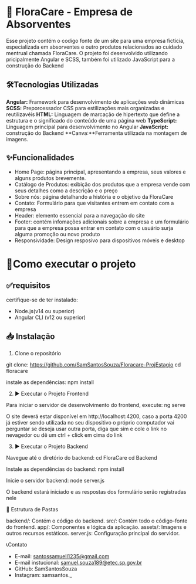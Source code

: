 # 🌸 FloraCare - Empresa de Absorventes

Esse projeto contém o codigo fonte de um site para uma empresa fictícia, especializada em absorventes e outro produtos relacionados ao cuidado mentrual chamada FloraCare. O projeto foi desenvolvido utilizando pricipalmente Angular e SCSS, também foi utilizado JavaScript para a construção do Backend

## 🛠️Tecnologias Utilizadas

**Angular:** Framework para desenvolvimento de aplicações web dinâmicas
**SCSS:** Preporcessador CSS para estilizações mais organizadas e reutilizavéis
**HTML:** Linguagem de marcação de hipertexto que define a estrutura e o significado do conteúdo de uma página web
**TypeScript:** Linguagem principal para desenvolvimento no Angular
**JavaScript:** construção do Backend
**Canva:**Ferramenta utilizada na montagem de imagens.

## ✨Funcionalidades
- Home Page: página principal, apresentando a empresa, seus valores e alguns produtos brevemente.
- Catálogo de Produtos: exibição dos produtos que a empresa vende com seus detalhes como a descrição e o preço
- Sobre nós: página detalhando a história e o objetivo da FloraCare
- Contato: Formulário para que visitantes entrem em contato com a empresa
- Header: elemento essencial para a navegação do site
- Footer: contém infomações adicionais sobre a empresa e um formulário para que a empresa possa entrar em contato com o usuário surja alguma promoção ou novo produto 
- Responsividade: Design resposivo para dispositivos móveis e desktop

# 🚀Como executar o projeto

## ✅requisitos
certifique-se de ter instalado:
- Node.js(v14 ou superior)
- Angular CLI (v12 ou superior)

## 📥 Instalação
1. Clone o repositório

git clone: 
https://github.com/SamSantosSouza/Floracare-ProjEstagio
cd floracare

instale as dependências:
npm install

2. ▶️ Executar o Projeto Frontend

Para iniciar o servidor de desenvolvimento do frontend, execute:
ng serve

O site deverá estar disponível em http://localhost:4200, caso a porta 4200 já estiver sendo utilizada no seu dispositivo o próprio computador vai perguntar se deseja usar outra porta, diga que sim e cole o link no nevagedor ou dê um ctrl + click em cima do link

3. ▶️ Executar o Projeto Backend

Navegue até o diretório do backend:
cd FloraCare
cd Backend

Instale as dependências do backend:
npm install

Inicie o servidor backend:
node server.js

O backend estará iniciado e as respostas dos formulário serão registradas nele

📂 Estrutura de Pastas

backend/: Contém o código do backend.
src/: Contém todo o código-fonte do frontend.
app/: Componentes e lógica da aplicação.
assets/: Imagens e outros recursos estáticos.
server.js: Configuração principal do servidor.

📞Contato

- E-mail: santossamuell1235@gmail.com
- E-mail instucional: samuel.souza189@etec.sp.gov.br
- GitHub: SamSantosSouza
- Instagram: samsantos._

